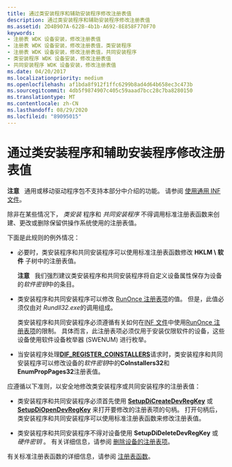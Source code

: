 ```yaml
---
title: 通过类安装程序和辅助安装程序修改注册表值
description: 通过类安装程序和辅助安装程序修改注册表值
ms.assetid: 2D4B907A-622B-4b1b-A692-8E858F770F70
keywords:
- 注册表 WDK 设备安装，修改注册表值
- 注册表 WDK 设备安装，修改注册表值，类安装程序
- 注册表 WDK 设备安装，修改注册表值，共同安装程序
- 类安装程序 WDK 设备安装，修改注册表值
- 共同安装程序 WDK 设备安装，修改注册表值
ms.date: 04/20/2017
ms.localizationpriority: medium
ms.openlocfilehash: af1bda8f912f1ffc6299b8ad4d64b658ec3c473b
ms.sourcegitcommit: 4db5f9874907c405c59aaad7bcc28c7ba8280150
ms.translationtype: MT
ms.contentlocale: zh-CN
ms.lasthandoff: 08/29/2020
ms.locfileid: "89095015"
---
```

# <a name="modifying-registry-values-by-class-installers-and-co-installers"></a>通过类安装程序和辅助安装程序修改注册表值


**注意**   通用或移动驱动程序包不支持本部分中介绍的功能。 请参阅 [使用通用 INF 文件](using-a-universal-inf-file.md)。

 

除非在某些情况下， *类安装* 程序和 *共同安装程序* 不得调用标准注册表函数来创建、更改或删除保留供操作系统使用的注册表值。

下面是此规则的例外情况：

-   必要时，类安装程序和共同安装程序可以使用标准注册表函数修改 **HKLM \\ 软件** 子树中的注册表值。

    **注意**   我们强烈建议类安装程序和共同安装程序将自定义设备属性保存为设备的*软件密钥*中的条目。

     

-   类安装程序和共同安装程序可以修改 [RunOnce 注册表项](runonce-registry-key.md)的值。 但是，此值必须仅由对 *Rundll32.exe*的调用组成。

    类安装程序和共同安装程序必须遵循有关如何在[INF 文件](overview-of-inf-files.md)中使用[RunOnce 注册表项](runonce-registry-key.md)的限制。 具体而言，此注册表项必须仅用于安装仅限软件的设备，这些设备使用软件设备枚举器 (SWENUM) 进行枚举。

-   当安装程序处理[**DIF_REGISTER_COINSTALLERS**](./dif-register-coinstallers.md)请求时，类安装程序和共同安装程序可以修改设备的*软件密钥*中的**CoInstallers32**和**EnumPropPages32**注册表值。

应遵循以下准则，以安全地修改类安装程序或共同安装程序的注册表值：

-   类安装程序和共同安装程序必须首先使用 [**SetupDiCreateDevRegKey**](/windows/desktop/api/setupapi/nf-setupapi-setupdicreatedevregkeya) 或 [**SetupDiOpenDevRegKey**](/windows/desktop/api/setupapi/nf-setupapi-setupdiopendevregkey) 来打开要修改的注册表项的句柄。 打开句柄后，类安装程序和共同安装程序可以使用标准注册表函数来修改注册表值。

-   类安装程序和共同安装程序不得对设备使用 **SetupDiDeleteDevRegKey** 或 *硬件密钥* 。 有关详细信息，请参阅 [删除设备的注册表项](deleting-the-registry-keys-of-a-device.md)。

有关标准注册表函数的详细信息，请参阅 [注册表函数](https://go.microsoft.com/fwlink/p/?linkid=194529)。

 

